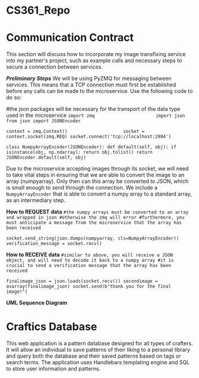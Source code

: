 # CS361_Repo

# Communication Contract
This section will discuss how to incorporate my image transfixing service into my partner's project, such as example calls and necessary steps to secure a connection between services.

**_Preliminary Steps_**
We will be using PyZMQ for messaging between services. This means that a TCP connection must first be established before any calls can be made to the microservice. Use the following code to do so:

 #the json packages will be necessary for the transport of the data type used in the microservice
`import zmq                      
import json
from json import JSONEncoder`

`context = zmq.Context()                    
socket = context.socket(zmq.REQ)
socket.connect('tcp://localhost:2984')`

`class NumpyArrayEncoder(JSONEncoder):
    def default(self, obj):
        if isinstance(obj, np.ndarray):
            return obj.tolist()
        return JSONEncoder.default(self, obj)`

Due to the microservice accepting images through its socket, we will need to take vital steps in ensuring that we
are able to convert the image to an array (numpyarray). Only then can this array be converted to JSON, which is 
small enough to send through the connection. We include a `NumpyArrayEncoder` that is able to convert a numpy array to 
a standard array, as an intermediary step. 

**How to REQUEST data**
`#the numpy arrays must be converted to an array and wrapped in json
#otherwise the zmq will error
#furthermore, you must anticipate a message from the microservice that the array has been received`

`socket.send_string(json.dumps(numpyarray, cls=NumpyArrayEncoder))        
verification_message = socket.recv()`

**How to RECEIVE data**
`#similar to above, you will receive a JSON object, and will need to decode it back to a numpy array
#it is crucial to send a verification message that the array has been received`

`finalimage_json = json.loads(socket.recv())
secondimage = asarray(finalimage_json)
socket.send(b"thank you for the final image!")`

**UML Sequence Diagram**


# Craftics Database

This web application is a pattern database designed for all types of crafters. It will allow an individual to save patterns of their liking to a personal library and query both the database and their saved patterns based on tags or search terms. The application uses Handlebars templating engine and SQL to store user information and patterns. 